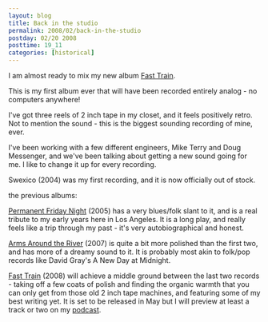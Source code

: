 ```yaml
---
layout: blog
title: Back in the studio
permalink: 2008/02/back-in-the-studio
postday: 02/20 2008
posttime: 19_11
categories: [historical]
---
```


<p>I am almost ready to mix my new album <a href="http://axelradio.com/album/fast-train">Fast Train</a>.</p>
<p>This is my first album ever that will have been recorded entirely analog - no computers anywhere!</p>
<p>I've got three reels of 2 inch tape in my closet, and it feels positively retro. Not to mention the sound - this is the biggest sounding recording of mine, ever.</p>
<p>I've been working with a few different engineers, Mike Terry and Doug Messenger, and we've been talking about getting a new sound going for me. I like to change it up for every recording.</p>
<p>Swexico (2004) was my first recording, and it is now officially out of stock.

the previous albums:

<p><a href="http://axelradio.com/album/permanent-friday-night">Permanent Friday Night</a> (2005) has a very blues/folk slant to it, and is a real tribute to my early years here in Los Angeles. It is a long play, and really feels like a trip through my past - it's very autobiographical and honest.</p>
<p><a href="http://axelradio.com/album/arms-around-the-river">Arms Around the River</a> (2007) is quite a bit more polished than the first two, and has more of a dreamy sound to it. It is probably most akin to folk/pop records like David Gray's A New Day at Midnight.</p>
<p><a href="http://axelradio.com/album/fast-train">Fast Train</a> (2008) will achieve a middle ground between the last two records - taking off a few coats of polish and finding the organic warmth that you can only get from those old 2 inch tape machines, and featuring some of my best writing yet. It is set to be released in May but I will preview at least a track or two on my <a href="http://inmusic.org">podcast</a>.</p>

